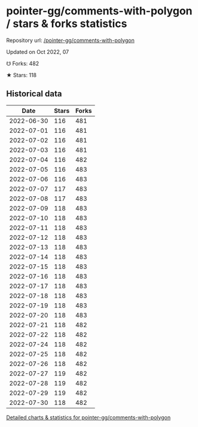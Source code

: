 # pointer-gg/comments-with-polygon / stars & forks statistics

Repository url: [/pointer-gg/comments-with-polygon](https://github.com/pointer-gg/comments-with-polygon)

Updated on Oct 2022, 07

☋ Forks: 482

★ Stars: 118

## Historical data
| Date | Stars | Forks |
|------|-------|-------|
| 2022-06-30 | 116 | 481 | 
| 2022-07-01 | 116 | 481 | 
| 2022-07-02 | 116 | 481 | 
| 2022-07-03 | 116 | 481 | 
| 2022-07-04 | 116 | 482 | 
| 2022-07-05 | 116 | 483 | 
| 2022-07-06 | 116 | 483 | 
| 2022-07-07 | 117 | 483 | 
| 2022-07-08 | 117 | 483 | 
| 2022-07-09 | 118 | 483 | 
| 2022-07-10 | 118 | 483 | 
| 2022-07-11 | 118 | 483 | 
| 2022-07-12 | 118 | 483 | 
| 2022-07-13 | 118 | 483 | 
| 2022-07-14 | 118 | 483 | 
| 2022-07-15 | 118 | 483 | 
| 2022-07-16 | 118 | 483 | 
| 2022-07-17 | 118 | 483 | 
| 2022-07-18 | 118 | 483 | 
| 2022-07-19 | 118 | 483 | 
| 2022-07-20 | 118 | 483 | 
| 2022-07-21 | 118 | 482 | 
| 2022-07-22 | 118 | 482 | 
| 2022-07-24 | 118 | 482 | 
| 2022-07-25 | 118 | 482 | 
| 2022-07-26 | 118 | 482 | 
| 2022-07-27 | 119 | 482 | 
| 2022-07-28 | 119 | 482 | 
| 2022-07-29 | 119 | 482 | 
| 2022-07-30 | 118 | 482 | 


[Detailed charts & statistics for pointer-gg/comments-with-polygon](https://reviewgithub.com/rep/pointer-gg/comments-with-polygon)
